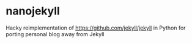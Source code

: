 # nanojekyll
Hacky reimplementation of https://github.com/jekyll/jekyll in Python for porting personal blog away from Jekyll
